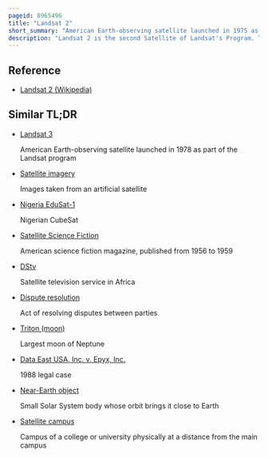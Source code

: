 ```yaml
---
pageid: 8965496
title: "Landsat 2"
short_summary: "American Earth-observing satellite launched in 1975 as part of the Landsat program"
description: "Landsat 2 is the second Satellite of Landsat's Program. The Mission originally carried the Designation Erts-B but was renamed landsat 2 before its Launch on january 22 1975. The Objective of the Satellite was to acquire global seasonal Data from a near polar sun-synchronous Orbit at Medium Resolution. The Satellite was built by general electric and received Data from the Return Beam Vidicon and the multispectral Scanner. Despite having a design Life of one Year landsat 2 operated for over seven Years and finally ended Operations on 25 february 1982."
---
```


## Reference

- [Landsat 2 (Wikipedia)](https://en.wikipedia.org/?curid=8965496)

## Similar TL;DR

- [Landsat 3](/tldr/en/landsat-3)

  American Earth-observing satellite launched in 1978 as part of the Landsat program

- [Satellite imagery](/tldr/en/satellite-imagery)

  Images taken from an artificial satellite

- [Nigeria EduSat-1](/tldr/en/nigeria-edusat-1)

  Nigerian CubeSat

- [Satellite Science Fiction](/tldr/en/satellite-science-fiction)

  American science fiction magazine, published from 1956 to 1959

- [DStv](/tldr/en/dstv)

  Satellite television service in Africa

- [Dispute resolution](/tldr/en/dispute-resolution)

  Act of resolving disputes between parties

- [Triton (moon)](/tldr/en/triton-moon)

  Largest moon of Neptune

- [Data East USA, Inc. v. Epyx, Inc.](/tldr/en/data-east-usa-inc-v-epyx-inc)

  1988 legal case

- [Near-Earth object](/tldr/en/near-earth-object)

  Small Solar System body whose orbit brings it close to Earth

- [Satellite campus](/tldr/en/satellite-campus)

  Campus of a college or university physically at a distance from the main campus
